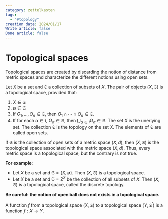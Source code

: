 ```yaml
---
category: zettelkasten
tags:
  - "#topology"
creation date: 2024/01/17
Write article: false
Done article: false
---
```

# Topological spaces

Topological spaces are created by discarding the notion of distance from metric spaces and characterize the different notions using open sets.

Let $X$ be a set and $\mathfrak{S}$ a collection of subsets of $X$. The pair of objects $(X, \mathfrak{S})$ is a topological space, provided that:
1. $X \in \mathfrak{S}$
2. $\emptyset \in \mathfrak{S}$
3. If $O_1, \dots, O_n \in \mathfrak{S}$, then $O_1 \cap \cdots \cap O_n \in \mathfrak{S}$.
4. If for each $\alpha \in I$, $O_\alpha \in \mathfrak{S}$, then $\bigcup_{\alpha \in I} O_\alpha \in \mathfrak{S}$.
The set $X$ is the unerlying set. The collection $\mathfrak{S}$ is the topology on the set $X$. The elements of $\mathfrak{S}$ are called open sets.

If $\mathfrak{S}$ is the collection of open sets of a metric space $(X, d)$, then $(X, \mathfrak{S})$ is the topological space associated with the metric space $(X, d)$. Thus, every metric space is a topological space, but the contrary is not true.

**For example**:
* Let $X$ be a set and $\mathfrak{S} = \{X, \emptyset\}$. Then $(X, \mathfrak{S})$ is a topological space.
* Let $X$ be a set and $\mathfrak{S} = 2^X$ be the collection of all subsets of $X$. Then $(X, \mathfrak{S})$ is a topological space, called the discrete topology.

**Be careful: the notion of open ball does not exists in a topological space.**

A function $f$ from a topological space $(X, \mathfrak{S})$ to a topological space $(Y, \mathfrak{S}^\prime)$ is a function $f: X \rightarrow Y$.